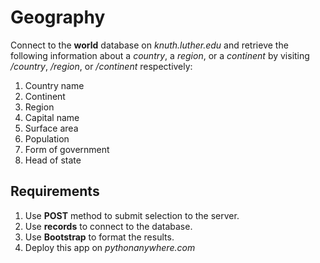 # Geography

Connect to the **world** database on *knuth.luther.edu* and retrieve the following information about a *country*, a *region*, or a *continent* by visiting */country*, */region*, or */continent* respectively:

1. Country name
2. Continent
3. Region
4. Capital name
5. Surface area
6. Population
7. Form of government
8. Head of state

## Requirements

1. Use **POST** method to submit selection to the server.
2. Use **records** to connect to the database.
3. Use **Bootstrap** to format the results.
4. Deploy this app on *pythonanywhere.com*
